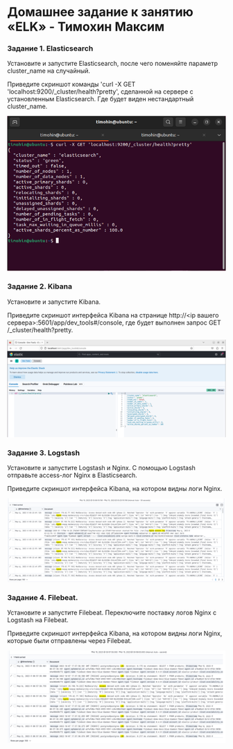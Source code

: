 # Домашнее задание к занятию «ELK» - Тимохин Максим

### Задание 1. Elasticsearch

Установите и запустите Elasticsearch, после чего поменяйте параметр cluster_name на случайный.

Приведите скриншот команды 'curl -X GET 'localhost:9200/_cluster/health?pretty', сделанной на сервере с установленным Elasticsearch. Где будет виден нестандартный cluster_name.

![1](https://github.com/MrAgrippa/bd-ib-homework/blob/main/img/11-03/1.png)

### Задание 2. Kibana

Установите и запустите Kibana.

Приведите скриншот интерфейса Kibana на странице http://<ip вашего сервера>:5601/app/dev_tools#/console, где будет выполнен запрос GET /_cluster/health?pretty.

![2](https://github.com/MrAgrippa/bd-ib-homework/blob/main/img/11-03/2.png)

### Задание 3. Logstash

Установите и запустите Logstash и Nginx. С помощью Logstash отправьте access-лог Nginx в Elasticsearch.

Приведите скриншот интерфейса Kibana, на котором видны логи Nginx.

![3](https://github.com/MrAgrippa/bd-ib-homework/blob/main/img/11-03/5r.PNG)


### Задание 4. Filebeat.

Установите и запустите Filebeat. Переключите поставку логов Nginx с Logstash на Filebeat.

Приведите скриншот интерфейса Kibana, на котором видны логи Nginx, которые были отправлены через Filebeat.

![6](https://github.com/MrAgrippa/bd-ib-homework/blob/main/img/11-03/6r.PNG)
